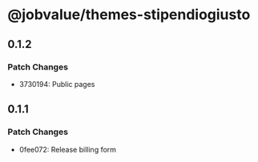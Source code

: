 # @jobvalue/themes-stipendiogiusto

## 0.1.2

### Patch Changes

- 3730194: Public pages

## 0.1.1

### Patch Changes

- 0fee072: Release billing form

